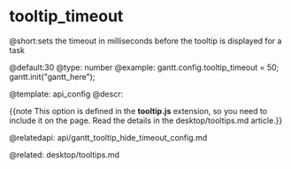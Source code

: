 tooltip_timeout
=============

@short:sets the timeout in milliseconds before the tooltip is displayed for a task
	
@default:30
@type: number
@example:
gantt.config.tooltip_timeout = 50;
gantt.init("gantt_here");


@template:	api_config
@descr:

{{note This option is defined in the **tooltip.js** extension, so you need to include it on the page. Read the details in the desktop/tooltips.md article.}}



@relatedapi:
api/gantt_tooltip_hide_timeout_config.md

@related:
   desktop/tooltips.md
